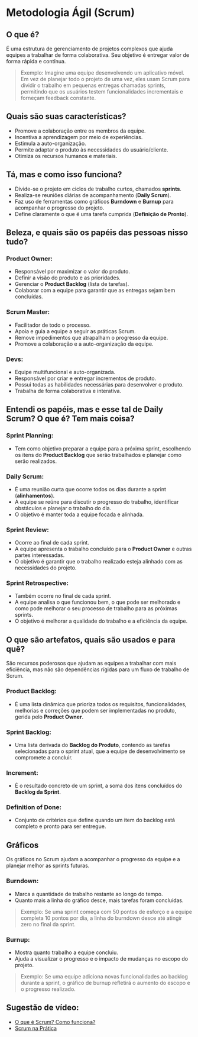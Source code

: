 # Metodologia Ágil (Scrum)

## O que é?
É uma estrutura de gerenciamento de projetos complexos que ajuda equipes a trabalhar de forma colaborativa. Seu objetivo é entregar valor de forma rápida e contínua. 

> Exemplo: Imagine uma equipe desenvolvendo um aplicativo móvel. Em vez de planejar todo o projeto de uma vez, eles usam Scrum para dividir o trabalho em pequenas entregas chamadas sprints, permitindo que os usuários testem funcionalidades incrementais e forneçam feedback constante.

## Quais são suas características?
- Promove a colaboração entre os membros da equipe.
- Incentiva a aprendizagem por meio de experiências.
- Estimula a auto-organização.
- Permite adaptar o produto às necessidades do usuário/cliente.
- Otimiza os recursos humanos e materiais.

## Tá, mas e como isso funciona?
- Divide-se o projeto em ciclos de trabalho curtos, chamados **sprints**.
- Realiza-se reuniões diárias de acompanhamento (**Daily Scrum**).
- Faz uso de ferramentas como gráficos **Burndown** e **Burnup** para acompanhar o progresso do projeto.
- Define claramente o que é uma tarefa cumprida (**Definição de Pronto**).

## Beleza, e quais são os papéis das pessoas nisso tudo?
### Product Owner:
- Responsável por maximizar o valor do produto.
- Definir a visão do produto e as prioridades.
- Gerenciar o **Product Backlog** (lista de tarefas).
- Colaborar com a equipe para garantir que as entregas sejam bem concluídas.

### Scrum Master:
- Facilitador de todo o processo.
- Apoia e guia a equipe a seguir as práticas Scrum.
- Remove impedimentos que atrapalham o progresso da equipe.
- Promove a colaboração e a auto-organização da equipe.

### Devs:
- Equipe multifuncional e auto-organizada.
- Responsável por criar e entregar incrementos de produto.
- Possui todas as habilidades necessárias para desenvolver o produto.
- Trabalha de forma colaborativa e interativa.

## Entendi os papéis, mas e esse tal de Daily Scrum? O que é? Tem mais coisa?
### Sprint Planning:
- Tem como objetivo preparar a equipe para a próxima sprint, escolhendo os itens do **Product Backlog** que serão trabalhados e planejar como serão realizados.

### Daily Scrum:
- É uma reunião curta que ocorre todos os dias durante a sprint (**alinhamentos**).
- A equipe se reúne para discutir o progresso do trabalho, identificar obstáculos e planejar o trabalho do dia.
- O objetivo é manter toda a equipe focada e alinhada.

### Sprint Review:
- Ocorre ao final de cada sprint.
- A equipe apresenta o trabalho concluído para o **Product Owner** e outras partes interessadas.
- O objetivo é garantir que o trabalho realizado esteja alinhado com as necessidades do projeto.

### Sprint Retrospective:
- Também ocorre no final de cada sprint.
- A equipe analisa o que funcionou bem, o que pode ser melhorado e como pode melhorar o seu processo de trabalho para as próximas sprints.
- O objetivo é melhorar a qualidade do trabalho e a eficiência da equipe.

## O que são artefatos, quais são usados e para quê?
São recursos poderosos que ajudam as equipes a trabalhar com mais eficiência, mas não são dependências rígidas para um fluxo de trabalho de Scrum.

### Product Backlog:
- É uma lista dinâmica que prioriza todos os requisitos, funcionalidades, melhorias e correções que podem ser implementadas no produto, gerida pelo **Product Owner**.

### Sprint Backlog:
- Uma lista derivada do **Backlog do Produto**, contendo as tarefas selecionadas para o sprint atual, que a equipe de desenvolvimento se compromete a concluir.

### Increment:
- É o resultado concreto de um sprint, a soma dos itens concluídos do **Backlog da Sprint**.

### Definition of Done:
- Conjunto de critérios que define quando um item do backlog está completo e pronto para ser entregue.

## Gráficos
Os gráficos no Scrum ajudam a acompanhar o progresso da equipe e a planejar melhor as sprints futuras.

### Burndown:
- Marca a quantidade de trabalho restante ao longo do tempo.
- Quanto mais a linha do gráfico desce, mais tarefas foram concluídas.

> Exemplo: Se uma sprint começa com 50 pontos de esforço e a equipe completa 10 pontos por dia, a linha do burndown desce até atingir zero no final da sprint.

### Burnup:
- Mostra quanto trabalho a equipe concluiu.
- Ajuda a visualizar o progresso e o impacto de mudanças no escopo do projeto.

> Exemplo: Se uma equipe adiciona novas funcionalidades ao backlog durante a sprint, o gráfico de burnup refletirá o aumento do escopo e o progresso realizado.

## Sugestão de vídeo:
- [O que é Scrum? Como funciona?](https://www.youtube.com/watch?v=InbOnXMAA7k)
- [Scrum na Prática](https://www.youtube.com/watch?v=_fvbUWXCDnY)